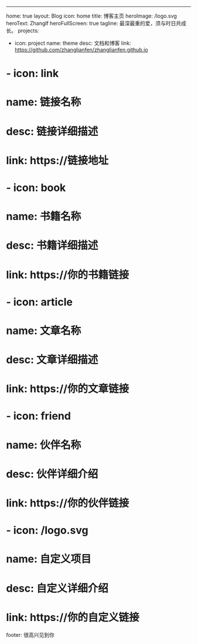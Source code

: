 ---
home: true
layout: Blog
icon: home
title: 博客主页
heroImage: /logo.svg
heroText: Zhanglf
heroFullScreen: true
tagline: 最深最重的爱，须与时日共成长。
projects:
  - icon: project
    name: theme
    desc: 文档和博客
    link: https://github.com/zhanglianfen/zhanglianfen.github.io

#   - icon: link
#     name: 链接名称
#     desc: 链接详细描述
#     link: https://链接地址

#   - icon: book
#     name: 书籍名称
#     desc: 书籍详细描述
#     link: https://你的书籍链接

#   - icon: article
#     name: 文章名称
#     desc: 文章详细描述
#     link: https://你的文章链接

#   - icon: friend
#     name: 伙伴名称
#     desc: 伙伴详细介绍
#     link: https://你的伙伴链接

#   - icon: /logo.svg
#     name: 自定义项目
#     desc: 自定义详细介绍
#     link: https://你的自定义链接

footer: 很高兴见到你

